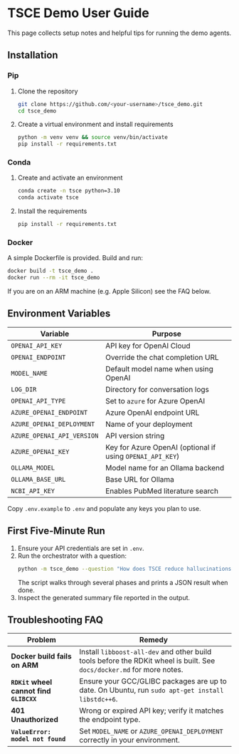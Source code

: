 # TSCE Demo User Guide

This page collects setup notes and helpful tips for running the demo agents.

## Installation

### Pip
1. Clone the repository
   ```bash
   git clone https://github.com/<your-username>/tsce_demo.git
   cd tsce_demo
   ```
2. Create a virtual environment and install requirements
   ```bash
   python -m venv venv && source venv/bin/activate
   pip install -r requirements.txt
   ```

### Conda
1. Create and activate an environment
   ```bash
   conda create -n tsce python=3.10
   conda activate tsce
   ```
2. Install the requirements
   ```bash
   pip install -r requirements.txt
   ```

### Docker
A simple Dockerfile is provided. Build and run:
```bash
docker build -t tsce_demo .
docker run --rm -it tsce_demo
```
If you are on an ARM machine (e.g. Apple Silicon) see the FAQ below.

## Environment Variables

| Variable | Purpose |
|----------|---------|
| `OPENAI_API_KEY` | API key for OpenAI Cloud |
| `OPENAI_ENDPOINT` | Override the chat completion URL |
| `MODEL_NAME` | Default model name when using OpenAI |
| `LOG_DIR` | Directory for conversation logs |
| `OPENAI_API_TYPE` | Set to `azure` for Azure OpenAI |
| `AZURE_OPENAI_ENDPOINT` | Azure OpenAI endpoint URL |
| `AZURE_OPENAI_DEPLOYMENT` | Name of your deployment |
| `AZURE_OPENAI_API_VERSION` | API version string |
| `AZURE_OPENAI_KEY` | Key for Azure OpenAI (optional if using `OPENAI_API_KEY`) |
| `OLLAMA_MODEL` | Model name for an Ollama backend |
| `OLLAMA_BASE_URL` | Base URL for Ollama |
| `NCBI_API_KEY` | Enables PubMed literature search |

Copy `.env.example` to `.env` and populate any keys you plan to use.

## First Five‑Minute Run

1. Ensure your API credentials are set in `.env`.
2. Run the orchestrator with a question:
   ```bash
   python -m tsce_demo --question "How does TSCE reduce hallucinations?"
   ```
   The script walks through several phases and prints a JSON result when done.
3. Inspect the generated summary file reported in the output.

## Troubleshooting FAQ

| Problem | Remedy |
|---------|-------|
| **Docker build fails on ARM** | Install `libboost-all-dev` and other build tools before the RDKit wheel is built. See `docs/docker.md` for more notes. |
| **`RDKit` wheel cannot find `GLIBCXX`** | Ensure your GCC/GLIBC packages are up to date. On Ubuntu, run `sudo apt-get install libstdc++6`. |
| **401 Unauthorized** | Wrong or expired API key; verify it matches the endpoint type. |
| **`ValueError: model not found`** | Set `MODEL_NAME` or `AZURE_OPENAI_DEPLOYMENT` correctly in your environment. |

